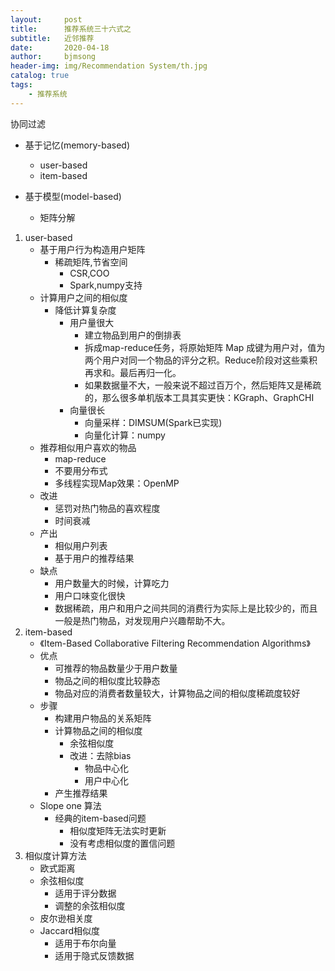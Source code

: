 ```yaml
---
layout:     post
title:      推荐系统三十六式之
subtitle:   近邻推荐
date:       2020-04-18
author:     bjmsong
header-img: img/Recommendation System/th.jpg
catalog: true
tags:
    - 推荐系统
---
```



协同过滤

- 基于记忆(memory-based)

  - user-based
  - item-based

- 基于模型(model-based)

  - 矩阵分解

    

1. user-based
    - 基于用户行为构造用户矩阵
        - 稀疏矩阵,节省空间
            - CSR,COO
            - Spark,numpy支持
    - 计算用户之间的相似度
        - 降低计算复杂度
            - 用户量很大
                - 建立物品到用户的倒排表
                - 拆成map-reduce任务，将原始矩阵 Map 成键为用户对，值为两个用户对同一个物品的评分之积。Reduce阶段对这些乘积再求和。最后再归一化。
                - 如果数据量不大，一般来说不超过百万个，然后矩阵又是稀疏的，那么很多单机版本工具其实更快：KGraph、GraphCHI
            - 向量很长
                - 向量采样：DIMSUM(Spark已实现)
                - 向量化计算：numpy
    - 推荐相似用户喜欢的物品
        - map-reduce
        - 不要用分布式
        - 多线程实现Map效果：OpenMP
    - 改进
        - 惩罚对热门物品的喜欢程度
        - 时间衰减
    - 产出
        - 相似用户列表
        - 基于用户的推荐结果
    - 缺点
        - 用户数量大的时候，计算吃力
        - 用户口味变化很快
        - 数据稀疏，用户和用户之间共同的消费行为实际上是比较少的，而且一般是热门物品，对发现用户兴趣帮助不大。
2. item-based
    - 《Item-Based Collaborative Filtering Recommendation Algorithms》
    - 优点
        - 可推荐的物品数量少于用户数量
        - 物品之间的相似度比较静态
        - 物品对应的消费者数量较大，计算物品之间的相似度稀疏度较好
    - 步骤
        - 构建用户物品的关系矩阵
        - 计算物品之间的相似度
            - 余弦相似度
            - 改进：去除bias
                - 物品中心化
                - 用户中心化
        - 产生推荐结果
    - Slope one 算法
        - 经典的item-based问题
            - 相似度矩阵无法实时更新
            - 没有考虑相似度的置信问题
3. 相似度计算方法
    - 欧式距离
    - 余弦相似度
        - 适用于评分数据
        - 调整的余弦相似度
    - 皮尔逊相关度
    - Jaccard相似度
        - 适用于布尔向量
        - 适用于隐式反馈数据


